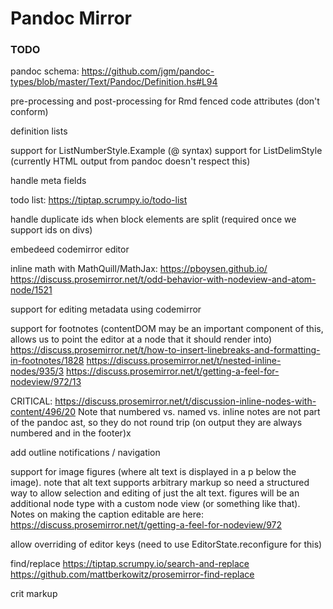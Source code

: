# Pandoc Mirror

### TODO

pandoc schema: <https://github.com/jgm/pandoc-types/blob/master/Text/Pandoc/Definition.hs#L94>

pre-processing and post-processing for Rmd fenced code attributes (don't conform)

definition lists


support for ListNumberStyle.Example (@ syntax)
support for ListDelimStyle (currently HTML output from pandoc doesn't respect this)

handle meta fields

todo list: https://tiptap.scrumpy.io/todo-list

handle duplicate ids when block elements are split (required once we support ids on divs)

embedeed codemirror editor

inline math with MathQuill/MathJax: 
   https://pboysen.github.io/
   https://discuss.prosemirror.net/t/odd-behavior-with-nodeview-and-atom-node/1521

support for editing metadata using codemirror

support for footnotes (contentDOM may be an important component of this, allows us to 
point the editor at a node that it should render into)
  https://discuss.prosemirror.net/t/how-to-insert-linebreaks-and-formatting-in-footnotes/1828
  https://discuss.prosemirror.net/t/nested-inline-nodes/935/3
  https://discuss.prosemirror.net/t/getting-a-feel-for-nodeview/972/13

  CRITICAL: https://discuss.prosemirror.net/t/discussion-inline-nodes-with-content/496/20
Note that numbered vs. named vs. inline notes are not part of the pandoc ast, so they 
do not round trip (on output they are always numbered and in the footer)x

add outline notifications / navigation

support for image figures (where alt text is displayed in a p below the image). note that alt text supports arbitrary markup so need a structured way to allow selection and editing of just the alt text. figures will
be an additional node type with a custom node view (or something like that). Notes on making the caption editable
are here: https://discuss.prosemirror.net/t/getting-a-feel-for-nodeview/972

allow overriding of editor keys (need to use EditorState.reconfigure for this)

find/replace
  https://tiptap.scrumpy.io/search-and-replace 
  https://github.com/mattberkowitz/prosemirror-find-replace

crit markup

